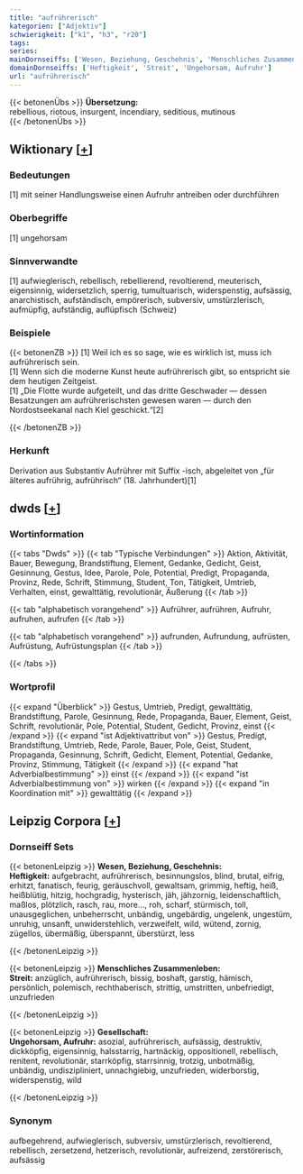 ```yaml
---
title: "aufrührerisch"
kategorien: ["Adjektiv"]
schwierigkeit: ["k1", "h3", "r20"]
tags:
series:
mainDornseiffs: ['Wesen, Beziehung, Geschehnis', 'Menschliches Zusammenleben', 'Gesellschaft']
domainDornseiffs: ['Heftigkeit', 'Streit', 'Ungehorsam, Aufruhr']
url: "aufrührerisch"
---
```


{{< betonenÜbs >}}
**Übersetzung:**  
rebellious, riotous, insurgent, incendiary, seditious, mutinous  
{{< /betonenÜbs >}}

## Wiktionary [[+](https://de.wiktionary.org/wiki/aufrührerisch)]

### Bedeutungen
[1] mit seiner Handlungsweise einen Aufruhr antreiben oder durchführen  

### Oberbegriffe
[1] ungehorsam  

### Sinnverwandte
[1] aufwieglerisch, rebellisch, rebellierend, revoltierend, meuterisch, eigensinnig, widersetzlich, sperrig, tumultuarisch, widerspenstig, aufsässig, anarchistisch, aufständisch, empörerisch, subversiv, umstürzlerisch, aufmüpfig, aufständig, auflüpfisch (Schweiz)  

### Beispiele
{{< betonenZB >}}
[1] Weil ich es so sage, wie es wirklich ist, muss ich aufrührerisch sein.  
[1] Wenn sich die moderne Kunst heute aufrührerisch gibt, so entspricht sie dem heutigen Zeitgeist.  
[1] „Die Flotte wurde aufgeteilt, und das dritte Geschwader — dessen Besatzungen am aufrührerischsten gewesen waren — durch den Nordostseekanal nach Kiel geschickt.“[2]  

{{< /betonenZB >}}
### Herkunft
Derivation aus Substantiv Aufrührer mit Suffix -isch, abgeleitet von „für älteres aufrührig, aufrührisch“ (18. Jahrhundert)[1]  



## dwds [[+](https://www.dwds.de/wb/aufrührerisch)]

### Wortinformation
{{< tabs "Dwds" >}}
{{< tab "Typische Verbindungen" >}}
Aktion, Aktivität, Bauer, Bewegung, Brandstiftung, Element, Gedanke, Gedicht, Geist, Gesinnung, Gestus, Idee, Parole, Pole, Potential, Predigt, Propaganda, Provinz, Rede, Schrift, Stimmung, Student, Ton, Tätigkeit, Umtrieb, Verhalten, einst, gewalttätig, revolutionär, Äußerung
{{< /tab >}}

{{< tab "alphabetisch vorangehend" >}}
Aufrührer, aufrühren, Aufruhr, aufruhen, aufrufen
{{< /tab >}}

{{< tab "alphabetisch vorangehend" >}}
aufrunden, Aufrundung, aufrüsten, Aufrüstung, Aufrüstungsplan
{{< /tab >}}

{{< /tabs >}}

### Wortprofil
{{< expand "Überblick" >}} Gestus, Umtrieb, Predigt, gewalttätig, Brandstiftung, Parole, Gesinnung, Rede, Propaganda, Bauer, Element, Geist, Schrift, revolutionär, Pole, Potential, Student, Gedicht, Provinz, einst {{< /expand >}}
{{< expand "ist Adjektivattribut von" >}} Gestus, Predigt, Brandstiftung, Umtrieb, Rede, Parole, Bauer, Pole, Geist, Student, Propaganda, Gesinnung, Schrift, Gedicht, Element, Potential, Gedanke, Provinz, Stimmung, Tätigkeit {{< /expand >}}
{{< expand "hat Adverbialbestimmung" >}} einst {{< /expand >}}
{{< expand "ist Adverbialbestimmung von" >}} wirken {{< /expand >}}
{{< expand "in Koordination mit" >}} gewalttätig {{< /expand >}}

## Leipzig Corpora [[+](https://corpora.uni-leipzig.de/en/res?word=aufrührerisch&corpusId=deu_newscrawl-public_2018)]

### Dornseiff Sets
{{< betonenLeipzig >}}
**Wesen, Beziehung, Geschehnis:**  
**Heftigkeit:** aufgebracht, aufrührerisch, besinnungslos, blind, brutal, eifrig, erhitzt, fanatisch, feurig, geräuschvoll, gewaltsam, grimmig, heftig, heiß, heißblütig, hitzig, hochgradig, hysterisch, jäh, jähzornig, leidenschaftlich, maßlos, plötzlich, rasch, rau, more..., roh, scharf, stürmisch, toll, unausgeglichen, unbeherrscht, unbändig, ungebärdig, ungelenk, ungestüm, unruhig, unsanft, unwiderstehlich, verzweifelt, wild, wütend, zornig, zügellos, übermäßig, überspannt, überstürzt, less  

{{< /betonenLeipzig >}}


{{< betonenLeipzig >}}
**Menschliches Zusammenleben:**  
**Streit:** anzüglich, aufrührerisch, bissig, boshaft, garstig, hämisch, persönlich, polemisch, rechthaberisch, strittig, umstritten, unbefriedigt, unzufrieden  

{{< /betonenLeipzig >}}


{{< betonenLeipzig >}}
**Gesellschaft:**  
**Ungehorsam, Aufruhr:** asozial, aufrührerisch, aufsässig, destruktiv, dickköpfig, eigensinnig, halsstarrig, hartnäckig, oppositionell, rebellisch, renitent, revolutionär, starrköpfig, starrsinnig, trotzig, unbotmäßig, unbändig, undiszipliniert, unnachgiebig, unzufrieden, widerborstig, widerspenstig, wild  

{{< /betonenLeipzig >}}

### Synonym
aufbegehrend, aufwieglerisch, subversiv, umstürzlerisch, revoltierend, rebellisch, zersetzend, hetzerisch, revolutionär, aufreizend, zerstörerisch, aufsässig


